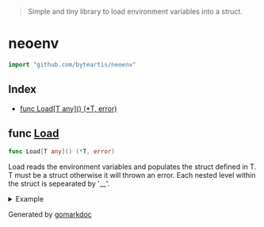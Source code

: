 <!-- markdownlint-disable -->

> Simple and tiny library to load environment variables into a struct.

<!-- gomarkdoc:embed:start -->

<!-- Code generated by gomarkdoc. DO NOT EDIT -->

# neoenv

```go
import "github.com/byteartis/neoenv"
```

## Index

- [func Load\[T any\]\(\) \(\*T, error\)](<#Load>)


<a name="Load"></a>
## func [Load](<https://github.com/byteartis/neoenv/blob/main/loader.go#L17>)

```go
func Load[T any]() (*T, error)
```

Load reads the environment variables and populates the struct defined in T. T must be a struct otherwise it will thrown an error. Each nested level within the struct is sepearated by '\_\_'.

<details><summary>Example</summary>
<p>



```go
package main

import (
	"os"

	"github.com/byteartis/neoenv"
)

func main() {
	type Config struct {
		// When 'env' is omitted, the field name snake-cased is used as the key, e.g., 'newrelic_enabled'
		NewrelicEnabled bool
		// When 'env' is omitted, the field name snake-cased is used as the key, e.g., 'database'
		Database struct {
			// Nested properties are joined by '__', e.g., 'database__host'
			Host string `env:"host"`
			// Nested properties are joined by '__', e.g., 'database__host'
			Port uint `env:"port"`
		}
		Subscribers struct {
			// Nested properties are joined by '__', e.g., 'subscribers__order_management'
			OrderManagement string `env:"order_management"`
			// When 'env' is omitted, the field name snake-cased is used as the key, e.g., 'member_account'
			MemberAccount string
			// The 'env' tag can be set to any name without necessarily matching the field name in the structure
			Member string `env:"api_member"`
		} `env:"subscribers"`
		ListOfStrings []string  `env:"list_of_strings"`
		ListOfUInts   []uint    `env:"list_of_uints"`
		ListOfFloats  []float32 `env:"list_of_floats"`
	}

	os.Setenv("NEWRELIC_ENABLED", "true")
	os.Setenv("DATABASE__HOST", "localhost")
	os.Setenv("DATABASE__PORT", "5432")
	os.Setenv("SUBSCRIBERS__ORDER_MANAGEMENT", "subscriber_order_management")
	os.Setenv("SUBSCRIBERS__MEMBER_ACCOUNT", "subscriber_member_account")
	os.Setenv("SUBSCRIBERS__API_MEMBER", "subscriber_api_member")
	os.Setenv("LIST_OF_STRINGS", "one,two,three")
	os.Setenv("LIST_OF_UINTS", "1,2,3")
	os.Setenv("LIST_OF_FLOATS", "1.1,2.2,3.3")

	cfg, err := neoenv.Load[Config]()
	if err != nil {
		panic(err)
	}

	// Use the configuration
	_ = cfg
}
```

</p>
</details>

Generated by [gomarkdoc](<https://github.com/princjef/gomarkdoc>)


<!-- gomarkdoc:embed:end -->